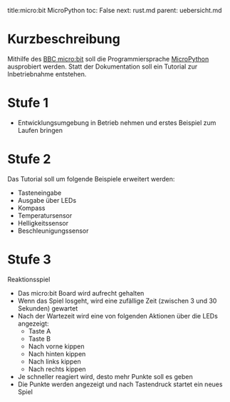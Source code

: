 title:micro:bit MicroPython
toc: False
next: rust.md
parent: uebersicht.md

# Kurzbeschreibung
Mithilfe des [BBC micro:bit](https://microbit.org/) soll die Programmiersprache [MicroPython](https://micropython.org/) ausprobiert werden. Statt der Dokumentation soll ein Tutorial zur Inbetriebnahme entstehen.

# Stufe 1
* Entwicklungsumgebung in Betrieb nehmen und erstes Beispiel zum Laufen bringen

# Stufe 2
Das Tutorial soll um folgende Beispiele erweitert werden:

* Tasteneingabe
* Ausgabe über LEDs
* Kompass
* Temperatursensor
* Helligkeitssensor
* Beschleunigungssensor

# Stufe 3
Reaktionsspiel

* Das micro:bit Board wird aufrecht gehalten
* Wenn das Spiel losgeht, wird eine zufällige Zeit (zwischen 3 und 30 Sekunden) gewartet
* Nach der Wartezeit wird eine von folgenden Aktionen über die LEDs angezeigt:
  * Taste A
  * Taste B
  * Nach vorne kippen
  * Nach hinten kippen
  * Nach links kippen
  * Nach rechts kippen
* Je schneller reagiert wird, desto mehr Punkte soll es geben
* Die Punkte werden angezeigt und nach Tastendruck startet ein neues Spiel